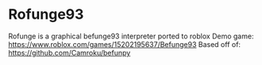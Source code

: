# Rofunge93

Rofunge is a graphical befunge93 interpreter ported to roblox
Demo game: https://www.roblox.com/games/15202195637/Befunge93
Based off of: https://github.com/Camroku/befunpy